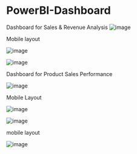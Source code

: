 # PowerBI-Dashboard
Dashboard for Sales &amp; Revenue Analysis
![image](https://github.com/user-attachments/assets/9683a9ac-00ee-4d36-a841-4d6531a30ed3)


Mobile layout

![image](https://github.com/user-attachments/assets/364e869c-ff1f-45fe-8199-2a3aa77c1ac7)

![image](https://github.com/user-attachments/assets/33da907a-d684-47f7-a793-d42daaccdc88)

Dashboard for Product Sales Performance

![image](https://github.com/user-attachments/assets/ba076627-c75d-4a6b-ab09-230f43edbfe2)

Mobile Layout

![image](https://github.com/user-attachments/assets/82a186d0-e375-46f5-8f12-c94429b0771f)

![image](https://github.com/user-attachments/assets/3e570a59-3db9-4d00-a34e-7b5e11031142)

mobile layout

![image](https://github.com/user-attachments/assets/7da4a7c2-f168-44f7-b650-994707a3b509)



